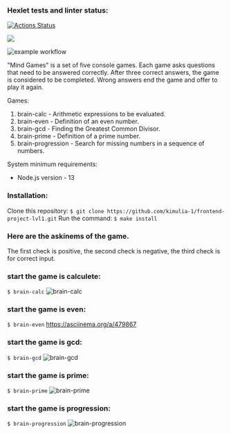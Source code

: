 ### Hexlet tests and linter status:

[![Actions Status](https://github.com/kimulia-1/frontend-project-lvl1/workflows/hexlet-check/badge.svg)](https://github.com/kimulia-1/frontend-project-lvl1/actions)

<a href="https://codeclimate.com/github/codeclimate/codeclimate/maintainability"><img src="https://api.codeclimate.com/v1/badges/a99a88d28ad37a79dbf6/maintainability" /></a>

![example workflow](https://github.com/kimulia-1/frontend-project-lvl1/actions/workflows/github-actions-demo.yml/badge.svg)

"Mind Games" is a set of five console games.
Each game asks questions that need to be answered correctly. After three correct answers, the game is considered to be completed. Wrong answers end the game and offer to play it again.

Games:

1. brain-calc - Arithmetic expressions to be evaluated.
2. brain-even - Definition of an even number.
3. brain-gcd - Finding the Greatest Common Divisor.
4. brain-prime - Definition of a prime number.
5. brain-progression - Search for missing numbers in a sequence of numbers.

System minimum requirements:

- Node.js version - 13

### Installation:

Clone this repository:
`$ git clone https://github.com/kimulia-1/frontend-project-lvl1.git`
Run the command:
`$ make install`

### Here are the askinems of the game.

The first check is positive, the second check is negative, the third check is for correct input.

### start the game is calculete:

`$ brain-calc`
![brain-calc](https://asciinema.org/a/479864)

### start the game is even:

`$ brain-even`
https://asciinema.org/a/479867

### start the game is gcd:

`$ brain-gcd`
![brain-gcd](https://asciinema.org/a/479871)

### start the game is prime:

`$ brain-prime`
![brain-prime](https://asciinema.org/a/480190)

### start the game is progression:

`$ brain-progression`
![brain-progression](https://asciinema.org/a/479861)
